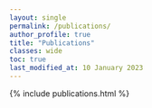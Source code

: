```yaml
---
layout: single
permalink: /publications/
author_profile: true
title: "Publications"
classes: wide
toc: true
last_modified_at: 10 January 2023
---
```


{% include publications.html %}


